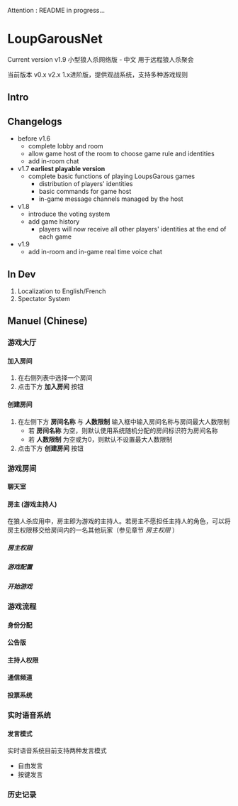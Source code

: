 Attention : README in progress...
# LoupGarousNet
Current version v1.9
小型狼人杀网络版 - 中文
用于远程狼人杀聚会

当前版本 v0.x
v2.x
1.x进阶版，提供观战系统，支持多种游戏规则
## Intro

## Changelogs
  - before v1.6
    - complete lobby and room
    - allow game host of the room to choose game rule and identities
    - add in-room chat
  - v1.7 **earliest playable version**
    - complete basic functions of playing LoupsGarous games
      - distribution of players' identities 
      - basic commands for game host
      - in-game message channels managed by the host
  - v1.8
    - introduce the voting system
    - add game history
      - players will now receive all other players' identities at the end of each game
  - v1.9
    - add in-room and in-game real time voice chat  

## In Dev
1. Localization to English/French
2. Spectator System

## Manuel (Chinese)
### 游戏大厅
#### 加入房间
1. 在右侧列表中选择一个房间
2. 点击下方 **加入房间** 按钮

#### 创建房间
1. 在左侧下方 **房间名称** 与 **人数限制** 输入框中输入房间名称与房间最大人数限制  
    - 若 **房间名称** 为空，则默认使用系统随机分配的房间标识符为房间名称
    - 若 **人数限制** 为空或为0，则默认不设置最大人数限制
2. 点击下方 **创建房间** 按钮

### 游戏房间
#### 聊天室
#### 房主 (游戏主持人)
在狼人杀应用中，房主即为游戏的主持人。若房主不愿担任主持人的角色，可以将房主权限移交给房间内的一名其他玩家（参见章节 *房主权限* ）
##### 房主权限
##### 游戏配置
##### 开始游戏

### 游戏流程
#### 身份分配
#### 公告版
#### 主持人权限
#### 通信频道
#### 投票系统

### 实时语音系统
#### 发言模式
实时语音系统目前支持两种发言模式
  - 自由发言
  - 按键发言

### 历史记录
